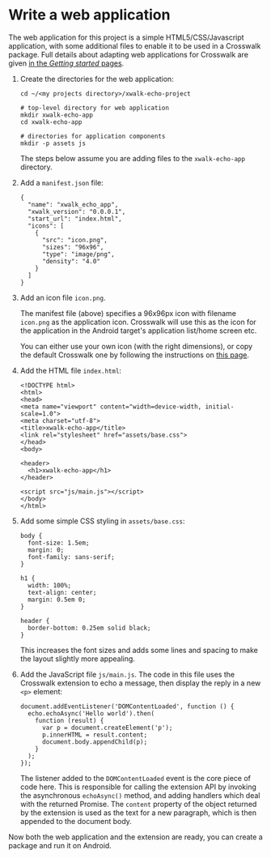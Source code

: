 # Write a web application

The web application for this project is a simple HTML5/CSS/Javascript application, with some additional files to enable it to be used in a Crosswalk package. Full details about adapting web applications for Crosswalk are given [in the *Getting started* pages](/documentation/getting_started/build_an_application.html).

1.  Create the directories for the web application:

        cd ~/<my projects directory>/xwalk-echo-project

        # top-level directory for web application
        mkdir xwalk-echo-app
        cd xwalk-echo-app

        # directories for application components
        mkdir -p assets js

    The steps below assume you are adding files to the `xwalk-echo-app` directory.

2.  Add a `manifest.json` file:

        {
          "name": "xwalk_echo_app",
          "xwalk_version": "0.0.0.1",
          "start_url": "index.html",
          "icons": [
            {
              "src": "icon.png",
              "sizes": "96x96",
              "type": "image/png",
              "density": "4.0"
            }
          ]
        }

3.  Add an icon file `icon.png`.

    The manifest file (above) specifies a 96x96px icon with filename `icon.png` as the application icon. Crosswalk will use this as the icon for the application in the Android target's application list/home screen etc.

    You can either use your own icon (with the right dimensions), or copy the default Crosswalk one by following the instructions on [this page](/documentation/getting_started/build_an_application/a-simple-application.html).

4.  Add the HTML file `index.html`:

        <!DOCTYPE html>
        <html>
        <head>
        <meta name="viewport" content="width=device-width, initial-scale=1.0">
        <meta charset="utf-8">
        <title>xwalk-echo-app</title>
        <link rel="stylesheet" href="assets/base.css">
        </head>
        <body>

        <header>
          <h1>xwalk-echo-app</h1>
        </header>

        <script src="js/main.js"></script>
        </body>
        </html>

5.  Add some simple CSS styling in `assets/base.css`:

        body {
          font-size: 1.5em;
          margin: 0;
          font-family: sans-serif;
        }

        h1 {
          width: 100%;
          text-align: center;
          margin: 0.5em 0;
        }

        header {
          border-bottom: 0.25em solid black;
        }

    This increases the font sizes and adds some lines and spacing to make the layout slightly more appealing.

6.  Add the JavaScript file `js/main.js`. The code in this file uses the Crosswalk extension to echo a message, then display the reply in a new `<p>` element:

        document.addEventListener('DOMContentLoaded', function () {
          echo.echoAsync('Hello world').then(
            function (result) {
              var p = document.createElement('p');
              p.innerHTML = result.content;
              document.body.appendChild(p);
            }
          );
        });

    The listener added to the `DOMContentLoaded` event is the core piece of code here. This is responsible for calling the extension API by invoking the asynchronous `echoAsync()` method, and adding handlers which deal with the returned Promise. The `content` property of the object returned by the extension is used as the text for a new paragraph, which is then appended to the document body.

Now both the web application and the extension are ready, you can create a package and run it on Android.
